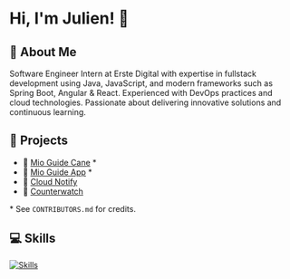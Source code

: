# Hi, I'm Julien! 👋

## 💼 About Me

Software Engineer Intern at Erste Digital with expertise in fullstack development using Java, JavaScript, and modern frameworks such as Spring Boot, Angular & React. Experienced with DevOps practices and cloud technologies. Passionate about delivering innovative solutions and continuous learning.

## 🚀 Projects

- 🔗 [Mio Guide Cane](https://github.com/mio-guide/mio-guide-cane) *
- 🔗 [Mio Guide App](https://github.com/mio-guide/mio-guide-app) *
- 🔗 [Cloud Notify](https://github.com/julien-jungo/cloudnotify)
- 🔗 [Counterwatch](https://github.com/julien-jungo/counterwatch)

\* See `CONTRIBUTORS.md` for credits.

## 💻 Skills

[![Skills](https://skillicons.dev/icons?i=java,python,js,ts,html,css,postgresql,elasticsearch,nodejs,spring,react,angular,k8s,docker,terraform,gcp&perline=8)](https://skillicons.dev)
